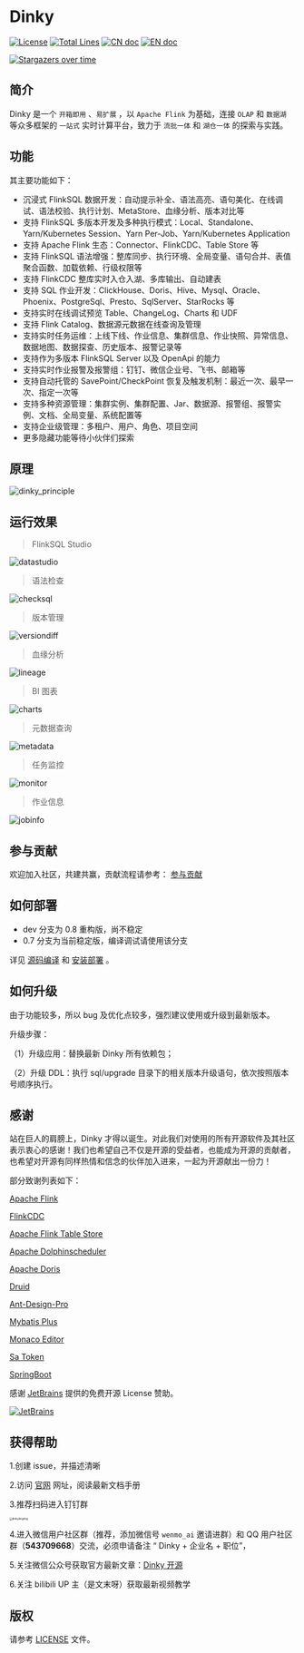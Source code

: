 # Dinky

[![License](https://img.shields.io/badge/license-Apache%202-4EB1BA.svg)](https://www.apache.org/licenses/LICENSE-2.0.html)
[![Total Lines](https://tokei.rs/b1/github/DataLinkDC/dinky?category=lines)](https://github.com/DataLinkDC/dinky)
[![CN doc](https://img.shields.io/badge/文档-中文版-blue.svg)](README_zh_CN.md)
[![EN doc](https://img.shields.io/badge/document-English-blue.svg)](README.md)

[![Stargazers over time](https://starchart.cc/DataLinkDC/dinky.svg)](https://starchart.cc/DataLinkDC/dinky)

## 简介

Dinky 是一个 `开箱即用` 、`易扩展` ，以 `Apache Flink` 为基础，连接 `OLAP` 和 `数据湖` 等众多框架的 `一站式` 实时计算平台，致力于 `流批一体` 和 `湖仓一体` 的探索与实践。

## 功能

其主要功能如下：

- 沉浸式 FlinkSQL 数据开发：自动提示补全、语法高亮、语句美化、在线调试、语法校验、执行计划、MetaStore、血缘分析、版本对比等
- 支持 FlinkSQL 多版本开发及多种执行模式：Local、Standalone、Yarn/Kubernetes Session、Yarn Per-Job、Yarn/Kubernetes Application
- 支持 Apache Flink 生态：Connector、FlinkCDC、Table Store 等
- 支持 FlinkSQL 语法增强：整库同步、执行环境、全局变量、语句合并、表值聚合函数、加载依赖、行级权限等
- 支持 FlinkCDC 整库实时入仓入湖、多库输出、自动建表
- 支持 SQL 作业开发：ClickHouse、Doris、Hive、Mysql、Oracle、Phoenix、PostgreSql、Presto、SqlServer、StarRocks 等
- 支持实时在线调试预览 Table、ChangeLog、Charts 和 UDF
- 支持 Flink Catalog、数据源元数据在线查询及管理
- 支持实时任务运维：上线下线、作业信息、集群信息、作业快照、异常信息、数据地图、数据探查、历史版本、报警记录等
- 支持作为多版本 FlinkSQL Server 以及 OpenApi 的能力
- 支持实时作业报警及报警组：钉钉、微信企业号、飞书、邮箱等
- 支持自动托管的 SavePoint/CheckPoint 恢复及触发机制：最近一次、最早一次、指定一次等
- 支持多种资源管理：集群实例、集群配置、Jar、数据源、报警组、报警实例、文档、全局变量、系统配置等
- 支持企业级管理：多租户、用户、角色、项目空间
- 更多隐藏功能等待小伙伴们探索

## 原理

![dinky_principle](https://raw.githubusercontent.com/DataLinkDC/dinky/dev/images/main/dinky_principle.png)

## 运行效果

> FlinkSQL Studio

![datastudio](https://raw.githubusercontent.com/DataLinkDC/dinky/dev/images/070/datastudio.png)

> 语法检查

![checksql](https://raw.githubusercontent.com/DataLinkDC/dinky/dev/images/070/checksql.png)

> 版本管理

![versiondiff](https://raw.githubusercontent.com/DataLinkDC/dinky/dev/images/070/versiondiff.png)

> 血缘分析

![lineage](https://raw.githubusercontent.com/DataLinkDC/dinky/dev/images/070/lineage.png)

> BI 图表

![charts](https://raw.githubusercontent.com/DataLinkDC/dinky/dev/images/070/charts.png)

> 元数据查询

![metadata](https://raw.githubusercontent.com/DataLinkDC/dinky/dev/images/070/metadata.png)

> 任务监控

![monitor](https://raw.githubusercontent.com/DataLinkDC/dinky/dev/images/070/monitor.png)

> 作业信息

![jobinfo](https://raw.githubusercontent.com/DataLinkDC/dinky/dev/images/070/jobinfo.png)

## 参与贡献

欢迎加入社区，共建共赢，贡献流程请参考： [参与贡献](https://github.com/DataLinkDC/dinky/blob/dev/docs/docs/developer_guide/contribution/how_contribute.md)

## 如何部署

- dev 分支为 0.8 重构版，尚不稳定
- 0.7 分支为当前稳定版，编译调试请使用该分支

详见 [源码编译](https://github.com/DataLinkDC/dinky/blob/dev/docs/docs/build_deploy/build.md) 和 [安装部署](https://github.com/DataLinkDC/dinky/blob/dev/docs/docs/build_deploy/deploy.md) 。

## 如何升级

由于功能较多，所以 bug 及优化点较多，强烈建议使用或升级到最新版本。

升级步骤：

（1）升级应用：替换最新 Dinky 所有依赖包；

（2）升级 DDL：执行 sql/upgrade 目录下的相关版本升级语句，依次按照版本号顺序执行。

## 感谢

站在巨人的肩膀上，Dinky 才得以诞生。对此我们对使用的所有开源软件及其社区表示衷心的感谢！我们也希望自己不仅是开源的受益者，也能成为开源的贡献者，也希望对开源有同样热情和信念的伙伴加入进来，一起为开源献出一份力！

部分致谢列表如下：

[Apache Flink](https://github.com/apache/flink)

[FlinkCDC](https://github.com/ververica/flink-cdc-connectors)

[Apache Flink Table Store](https://github.com/apache/flink-table-store)

[Apache Dolphinscheduler](https://github.com/apache/dolphinscheduler)

[Apache Doris](https://github.com/apache/doris)

[Druid](https://github.com/alibaba/druid)

[Ant-Design-Pro](https://github.com/ant-design/ant-design-pro)

[Mybatis Plus](https://github.com/baomidou/mybatis-plus)

[Monaco Editor](https://github.com/Microsoft/monaco-editor)

[Sa Token](https://github.com/dromara/Sa-Token)

[SpringBoot]()

感谢 [JetBrains](https://www.jetbrains.com/?from=dlink) 提供的免费开源 License 赞助。

[![JetBrains](https://raw.githubusercontent.com/DataLinkDC/dinky/main/images/main/jetbrains.svg)](https://www.jetbrains.com/?from=dlink)

## 获得帮助

1.创建 issue，并描述清晰

2.访问 [官网](http://www.dlink.top/#/) 网址，阅读最新文档手册

3.推荐扫码进入钉钉群

<img src="https://raw.githubusercontent.com/DataLinkDC/dinky/dev/images/main/dinkydingding.jpg" alt="dinkydingding" style="zoom:30%;" />

4.进入微信用户社区群（推荐，添加微信号 `wenmo_ai` 邀请进群）和 QQ 用户社区群（**543709668**）交流，必须申请备注 “ Dinky + 企业名 + 职位”，

5.关注微信公众号获取官方最新文章：[Dinky 开源](https://mmbiz.qpic.cn/mmbiz_jpg/dyicwnSlTFTp6w4PuJruFaLV6uShCJDkzqwtnbQJrQ90yKDuuIC8tyMU5DK69XZibibx7EPPBRQ3ic81se5UQYs21g/0?wx_fmt=jpeg)

6.关注 bilibili UP 主（是文末呀）获取最新视频教学

## 版权

请参考 [LICENSE](https://github.com/DataLinkDC/dinky/blob/dev/LICENSE) 文件。
